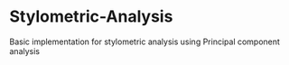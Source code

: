 # Stylometric-Analysis
Basic implementation for stylometric analysis using Principal component analysis
